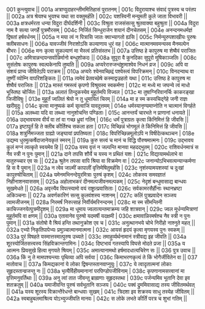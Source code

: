 001  	कुन्त्युवाच ||
001a	अत्राप्युदाहरन्तीममितिहासं पुरातनम् |
001c	विदुरायाश्च संवादं पुत्रस्य च परंतप ||
002a	अत्र श्रेयश्च भूयश्च यथा सा वक्तुमर्हति |
002c	यशस्विनी मन्युमती कुले जाता विभावरी ||
003a	क्षत्रधर्मरता धन्या विदुरा दीर्घदर्शिनी |
003c	विश्रुता राजसंसत्सु श्रुतवाक्या बहुश्रुता ||
004a	विदुरा नाम वै सत्या जगर्हे पुत्रमौरसम् |
004c	निर्जितं सिन्धुराजेन शयानं दीनचेतसम् |
004e 	अनन्दनमधर्मज्ञं द्विषतां हर्षवर्धनम् ||
005a	न मया त्वं न पित्रासि जातः क्वाभ्यागतो ह्यसि |
005c	निर्मन्युरुपशाखीयः पुरुषः क्लीबसाधनः ||
006a	यावज्जीवं निराशोऽसि कल्याणाय धुरं वह |
006c	मात्मानमवमन्यस्व मैनमल्पेन बीभरः |
006e 	मनः कृत्वा सुकल्याणं मा भैस्त्वं प्रतिसंस्तभ ||
007a	उत्तिष्ठ हे कापुरुष मा शेष्वैवं पराजितः |
007c	अमित्रान्नन्दयन्सर्वान्निर्मानो बन्धुशोकदः ||
008a	सुपूरा वै कुनदिका सुपूरो मूषिकाञ्जलिः |
008c	सुसंतोषः कापुरुषः स्वल्पकेनापि तुष्यति ||
009a	अप्यरेरारुजन्दंष्ट्रामाश्वेव निधनं व्रज |
009c	अपि वा संशयं प्राप्य जीवितेऽपि पराक्रम ||
010a	अप्यरेः श्येनवच्छिद्रं पश्येस्त्वं विपरिक्रमन् |
010c	विनदन्वाथ वा तूष्णीं व्योम्नि वापरिशङ्कितः ||
011a	त्वमेवं प्रेतवच्छेषे कस्माद्वज्रहतो यथा |
011c	उत्तिष्ठ हे कापुरुष मा शेष्वैवं पराजितः ||
012a	मास्तं गमस्त्वं कृपणो विश्रूयस्व स्वकर्मणा |
012c	मा मध्ये मा जघन्ये त्वं माधो भूस्तिष्ठ चोर्जितः ||
013a	अलातं तिन्दुकस्येव मुहूर्तमपि विज्वल |
013c	मा तुषाग्निरिवानर्चिः काकरङ्खा जिजीविषुः |
013e 	मुहूर्तं ज्वलितं श्रेयो न तु धूमायितं चिरम् ||
014a	मा ह स्म कस्यचिद्गेहे जनी राज्ञः खरीमृदुः |
014c	कृत्वा मानुष्यकं कर्म सृत्वाजिं यावदुत्तमम् |
014e 	धर्मस्यानृण्यमाप्नोति न चात्मानं विगर्हते ||
015a	अलब्ध्वा यदि वा लब्ध्वा नानुशोचन्ति पण्डिताः |
015c	आनन्तर्यं चारभते न प्राणानां धनायते ||
016a	उद्भावयस्व वीर्यं वा तां वा गच्छ ध्रुवां गतिम् |
016c	धर्मं पुत्राग्रतः कृत्वा किंनिमित्तं हि जीवसि ||
017a	इष्टापूर्तं हि ते क्लीब कीर्तिश्च सकला हता |
017c	विच्छिन्नं भोगमूलं ते किंनिमित्तं हि जीवसि ||
018a	शत्रुर्निमज्जता ग्राह्यो जङ्घायां प्रपतिष्यता |
018c	विपरिच्छिन्नमूलोऽपि न विषीदेत्कथञ्चन |
018e 	उद्यम्य धुरमुत्कर्षेदाजानेयकृतं स्मरन् ||
019a	कुरु सत्त्वं च मानं च विद्धि पौरुषमात्मनः |
019c	उद्भावय कुलं मग्नं त्वत्कृते स्वयमेव हि ||
020a	यस्य वृत्तं न जल्पन्ति मानवा महदद्भुतम् |
020c	राशिवर्धनमात्रं स नैव स्त्री न पुनः पुमान् ||
021a	दाने तपसि शौर्ये च यस्य न प्रथितं यशः |
021c	विद्यायामर्थलाभे वा मातुरुच्चार एव सः ||
022a	श्रुतेन तपसा वापि श्रिया वा विक्रमेण वा |
022c	जनान्योऽभिभवत्यन्यान्कर्मणा हि स वै पुमान् ||
023a	न त्वेव जाल्मीं कापालीं वृत्तिमेषितुमर्हसि |
023c	नृशंस्यामयशस्यां च दुःखां कापुरुषोचिताम् ||
024a	यमेनमभिनन्देयुरमित्राः पुरुषं कृशम् |
024c	लोकस्य समवज्ञातं निहीनाशनवाससम् ||
025a	अहोलाभकरं दीनमल्पजीवनमल्पकम् |
025c	नेदृशं बन्धुमासाद्य बान्धवः सुखमेधते ||
026a	अवृत्त्यैव विपत्स्यामो वयं राष्ट्रात्प्रवासिताः |
026c	सर्वकामरसैर्हीनाः स्थानभ्रष्टा अकिञ्चनाः ||
027a	अवर्णकारिणं सत्सु कुलवंशस्य नाशनम् |
027c	कलिं पुत्रप्रवादेन सञ्जय त्वामजीजनम् ||
028a	निरमर्षं निरुत्साहं निर्वीर्यमरिनन्दनम् |
028c	मा स्म सीमन्तिनी काचिज्जनयेत्पुत्रमीदृशम् ||
029a	मा धूमाय ज्वलात्यन्तमाक्रम्य जहि शात्रवान् |
029c	ज्वल मूर्धन्यमित्राणां मुहूर्तमपि वा क्षणम् ||
030a	एतावानेव पुरुषो यदमर्षी यदक्षमी |
030c	क्षमावान्निरमर्षश्च नैव स्त्री न पुनः पुमान् ||
031a	संतोषो वै श्रियं हन्ति तथानुक्रोश एव च |
031c	अनुत्थानभये चोभे निरीहो नाश्नुते महत् ||
032a	एभ्यो निकृतिपापेभ्यः प्रमुञ्चात्मानमात्मना |
032c	आयसं हृदयं कृत्वा मृगयस्व पुनः स्वकम् ||
033a	पुरं विषहते यस्मात्तस्मात्पुरुष उच्यते |
033c	तमाहुर्व्यर्थनामानं स्त्रीवद्य इह जीवति ||
034a	शूरस्योर्जितसत्त्वस्य सिंहविक्रान्तगामिनः |
034c	दिष्टभावं गतस्यापि विघसे मोदते प्रजा ||
035a	य आत्मनः प्रियसुखे हित्वा मृगयते श्रियम् |
035c	अमात्यानामथो हर्षमादधात्यचिरेण सः ||
036  	पुत्र उवाच ||
036a	किं नु ते मामपश्यन्त्याः पृथिव्या अपि सर्वया |
036c	किमाभरणकृत्यं ते किं भोगैर्जीवितेन वा ||
037  	मातोवाच ||
037a	किमद्यकानां ये लोका द्विषन्तस्तानवाप्नुयुः |
037c	ये त्वादृतात्मनां लोकाः सुहृदस्तान्व्रजन्तु नः ||
038a	भृत्यैर्विहीयमानानां परपिण्डोपजीविनाम् |
038c	कृपणानामसत्त्वानां मा वृत्तिमनुवर्तिथाः ||
039a	अनु त्वां तात जीवन्तु ब्राह्मणाः सुहृदस्तथा |
039c	पर्जन्यमिव भूतानि देवा इव शतक्रतुम् ||
040a	यमाजीवन्ति पुरुषं सर्वभूतानि सञ्जय |
040c	पक्वं द्रुममिवासाद्य तस्य जीवितमर्थवत् ||
041a	यस्य शूरस्य विक्रान्तैरेधन्ते बान्धवाः सुखम् |
041c	त्रिदशा इव शक्रस्य साधु तस्येह जीवितम् ||
042a	स्वबाहुबलमाश्रित्य योऽभ्युज्जीवति मानवः |
042c	स लोके लभते कीर्तिं परत्र च शुभां गतिम् ||
